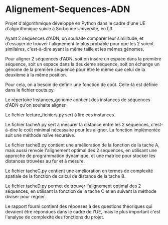 # Alignement-Sequences-ADN
Projet d'algorithmique développé en Python dans le cadre d'une UE d'algorithmique suivie à Sorbonne Université, en L3.

Ayant 2 séquences d'ADN, on souhaite comparer leur similitude, et d'essayer de trouver l'alignement le plus probable pour que les 2 soient similaires, c'est-à-dire ayant la même taille et les mêmes génomes.

Pour aligner 2 séquences d'ADN, soit on insère un espace dans la première séquence, soit un espace dans la deuxième séquence, soit on échange un génome de la première séquence pour être le même que celui de la deuxième à la même position.

Pour cela, on a besoin de définir une fonction de coût. Celle-là est définie dans le fichier couts.py.

Le répertoire Instances_genome contient des instances de séquences d'ADN qu'on souhaite aligner.

Le fichier lecture_fichiers.py sert à lire ces instances.

Le fichier tacheA.py sert à mesurer la distance entre les 2 séquences, c'est-à-dire le coût minimal nécessaire pour les aligner. La fonction implémentée suit une méthode naïve récursive.

Le fichier tacheB.py contient une amélioration de la fonction de la tache A, mais aussi renvoie l'alignement optimal des 2 séquences, en utilisant une approche de programmation dynamique, et une matrice pour stocker les distances trouvées au fur et à mesure.

Le fichier tacheC.py contient une amélioration en termes de complexité spatiale de la fonction de calcul de distance de la tache B.

Le fichier tacheD.py permet de trouver l'alignement optimal des 2 séquences, en utilisant la fonction de la tache C et en suivant la méthode diviser pour régner.

Le rapport fourni contient des réponses à des questions théoriques qui devaient être répondues dans le cadre de l'UE, mais le plus important c'est l'analyse de complexité des fonctions du projet.
